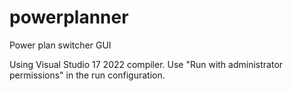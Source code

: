 # powerplanner
Power plan switcher GUI


Using Visual Studio 17 2022 compiler. Use "Run with administrator permissions" in the run configuration.
